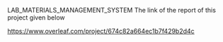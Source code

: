 LAB_MATERIALS_MANAGEMENT_SYSTEM
The link of the report of this project given below

https://www.overleaf.com/project/674c82a664ec1b7f429b2d4c
